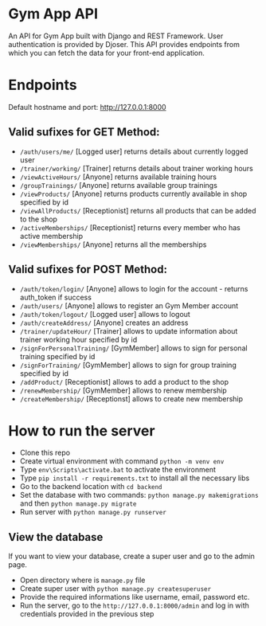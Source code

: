# Gym App API
An API for Gym App built with Django and REST Framework. User authentication is provided by Djoser.
This API provides endpoints from which you can fetch the data for your front-end application.

# Endpoints

Default hostname and port: http://127.0.0.1:8000

## Valid sufixes for GET Method:

- `/auth/users/me/` [Logged user] returns details about currently logged user
- `/trainer/working/` [Trainer] returns details about trainer working hours
- `/viewActiveHours/` [Anyone] returns available training hours
- `/groupTrainings/` [Anyone] returns available group trainings
- `/viewProducts/` [Anyone] returns products currently available in shop specified by id
- `/viewAllProducts/` [Receptionist] returns all products that can be added to the shop
- `/activeMemberships/` [Receptionist] returns every member who has active membership
- `/viewMemberships/` [Anyone] returns all the memberships

## Valid sufixes for POST Method:

- `/auth/token/login/` [Anyone] allows to login for the account - returns auth_token if success
- `/auth/users/` [Anyone] allows to register an Gym Member account
- `/auth/token/logout/` [Logged user] allows to logout
- `/auth/createAddress/` [Anyone] creates an address
- `/trainer/updateHour/` [Trainer] allows to update information about trainer working hour specified by id
- `/signForPersonalTraining/` [GymMember] allows to sign for personal training specified by id
- `/signForTraining/` [GymMember] allows to sign for group training specified by id
- `/addProduct/` [Receptionist] allows to add a product to the shop
- `/renewMembership/` [GymMember] allows to renew membership
- `/createMembership/` [Receptionst] allows to create new membership

# How to run the server

- Clone this repo
- Create virtual environment with command `python -m venv env`
- Type `env\Scripts\activate.bat` to activate the environment
- Type `pip install -r requirements.txt` to install all the necessary libs
- Go to the backend location with `cd backend`
- Set the database with two commands: `python manage.py makemigrations` and then `python manage.py migrate`
- Run server with `python manage.py runserver`

## View the database
If you want to view your database, create a super user and go to the admin page.

- Open directory where is `manage.py` file
- Create super user with `python manage.py createsuperuser`
- Provide the required informations like username, email, password etc.
- Run the server, go to the `http://127.0.0.1:8000/admin` and log in with credentials provided in the previous step
